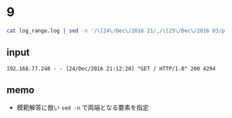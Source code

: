 # 9

```.sh
cat log_range.log | sed -n '/\[24\/Dec\/2016 21/,/\[25\/Dec\/2016 03/p'
```

## input

```
192.168.77.248 - - [24/Dec/2016 21:12:20] "GET / HTTP/1.0" 200 4294
```

## memo
- 模範解答に倣い `sed -n` で両端となる要素を指定

